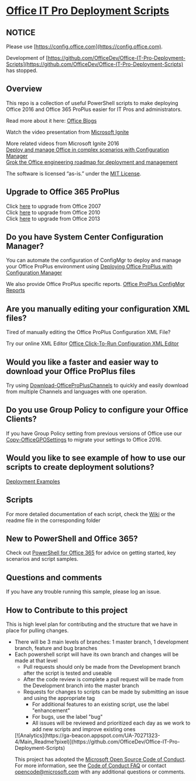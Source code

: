 ﻿# [Office IT Pro Deployment Scripts](https://github.com/OfficeDev/Office-IT-Pro-Deployment-Scripts)

## NOTICE

Please use [https://config.office.com](https://config.office.com).

Development of [https://github.com/OfficeDev/Office-IT-Pro-Deployment-Scripts](https://github.com/OfficeDev/Office-IT-Pro-Deployment-Scripts) has stopped.

## Overview

This repo is a collection of useful PowerShell scripts to make deploying Office 2016 and Office 365 ProPlus easier for IT Pros and administrators. 

Read more about it here: [Office Blogs](https://blogs.office.com/2015/08/19/introducing-the-office-it-pro-deployment-script-project/)

Watch the video presentation from [Microsoft Ignite](https://www.youtube.com/watch?v=TPAFTXae4g4)

More related videos from Microsoft Ignite 2016  
[Deploy and manage Office in complex scenarios with Configuration Manager](https://www.youtube.com/watch?v=59nxWjFFeWg)  
[Grok the Office engineering roadmap for deployment and management](https://www.youtube.com/watch?v=KrnfswbJb8g)

The software is licensed “as-is.” under the [MIT License](https://github.com/OfficeDev/Office-IT-Pro-Deployment-Scripts/blob/master/LICENSE).

## Upgrade to Office 365 ProPlus
Click [here](https://github.com/OfficeDev/Office-IT-Pro-Deployment-Scripts/blob/master/Office-ProPlus-Deployment/Deploy-OfficeClickToRun/Upgrade_Office2007_README.md) to upgrade from Office 2007  
Click [here](https://github.com/OfficeDev/Office-IT-Pro-Deployment-Scripts/blob/master/Office-ProPlus-Deployment/Deploy-OfficeClickToRun/Upgrade_Office2010_README.md) to upgrade from Office 2010  
Click [here](https://github.com/OfficeDev/Office-IT-Pro-Deployment-Scripts/blob/master/Office-ProPlus-Deployment/Deploy-OfficeClickToRun/Upgrade_Office2013_README.md) to upgrade from Office 2013 

## Do you have System Center Configuration Manager?
You can automate the configuration of ConfigMgr to deploy and manage your Office ProPlus environment using [Deploying Office ProPlus with Configuration Manager](https://github.com/OfficeDev/Office-IT-Pro-Deployment-Scripts/tree/master/Office-ProPlus-Deployment/Setup-CMOfficeDeployment)

We also provide Office ProPlus specific reports. [Office ProPlus ConfigMgr Reports](https://github.com/OfficeDev/Office-IT-Pro-Deployment-Scripts/tree/master/Office-ProPlus-Management/Setup-CMOffice365ClientReports)

## Are you manually editing your configuration XML files?
Tired of manually editing the Office ProPlus Configuration XML File?

Try our online XML Editor [Office Click-To-Run Configuration XML Editor](http://officedev.github.io/Office-IT-Pro-Deployment-Scripts/XmlEditor.html)

## Would you like a faster and easier way to download your Office ProPlus files

Try using [Download-OfficeProPlusChannels](https://github.com/OfficeDev/Office-IT-Pro-Deployment-Scripts/tree/master/Office-ProPlus-Deployment/Download-OfficeProPlusBranch) to quickly and easily download from multiple Channels and languages with one operation.

## Do you use Group Policy to configure your Office Clients?

If you have Group Policy setting from previous versions of Office use our [Copy-OfficeGPOSettings](https://github.com/OfficeDev/Office-IT-Pro-Deployment-Scripts/tree/master/Office-ProPlus-Preparation/Copy-OfficeGPOSettings) to migrate your settings to Office 2016.

## Would you like to see example of how to use our scripts to create deployment solutions?

[Deployment Examples](https://github.com/OfficeDev/Office-IT-Pro-Deployment-Scripts/tree/master/Office-ProPlus-Deployment/Deploy-OfficeClickToRun)

## Scripts
For more detailed documentation of each script, check the [Wiki](https://github.com/OfficeDev/Office-IT-Pro-Deployment-Scripts/wiki) or the readme file in the corresponding folder

## New to PowerShell and Office 365?
Check out [PowerShell for Office 365](http://powershell.office.com) for advice on getting started, key scenarios and script samples.  

## Questions and comments
If you have any trouble running this sample, please log an issue.

## How to Contribute to this project
This is high level plan for contributing and the structure that we have in place for pulling changes.
<UL>
<LI>There will be 3 main levels of branches: 1 master branch, 1 development branch, feature and bug branches
<LI>Each powershell script will have its own branch and changes will be made at that level
<UL>
<LI>Pull requests should only be made from the Development branch after the script is tested and useable
<LI>After the code review is complete a pull request will be made from the Development branch into the master branch
<LI>Requests for changes to scripts can be made by submitting an issue and using the appropriate tag
<UL>
<LI>For additional features to an existing script, use the label "enhancement"
<LI>For bugs, use the label "bug"
<LI>All issues will be reviewed and prioritized each day as we work to add new scripts and improve existing ones</UL>
</UL>
[![Analytics](https://ga-beacon.appspot.com/UA-70271323-4/Main_Readme?pixel)](https://github.com/OfficeDev/Office-IT-Pro-Deployment-Scripts)


This project has adopted the [Microsoft Open Source Code of Conduct](https://opensource.microsoft.com/codeofconduct/). For more information, see the [Code of Conduct FAQ](https://opensource.microsoft.com/codeofconduct/faq/) or contact [opencode@microsoft.com](mailto:opencode@microsoft.com) with any additional questions or comments.
